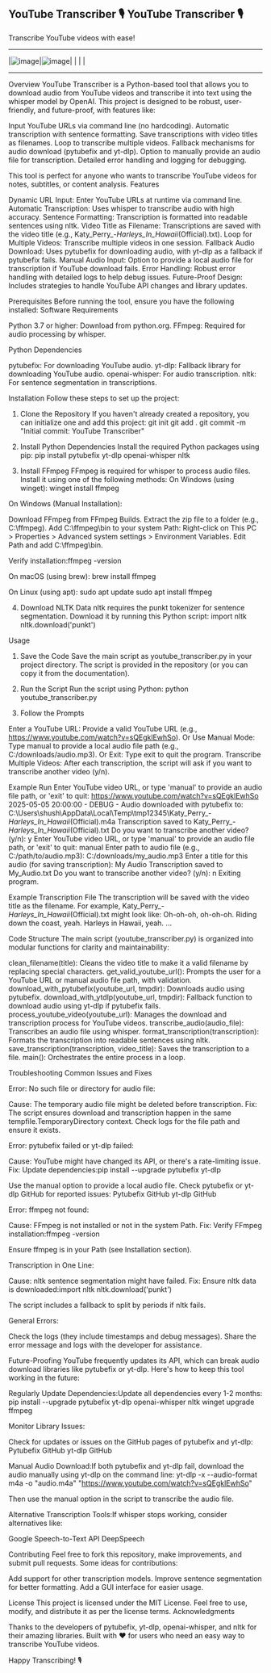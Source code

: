 YouTube Transcriber
   🎙️ YouTube Transcriber 🎙️
   -------------------------
   Transcribe YouTube videos with ease!
____________________________________________________________________________________________________________________________________________________________________________________
|![image](https://github.com/user-attachments/assets/89573b66-e538-4d1d-ad93-674c2dcf4d3d)|![image](https://github.com/user-attachments/assets/f13543db-ce08-4e3c-8c3f-9a6c27ac5ad7)|
|                                                                                         |                                                                                         |
 _____________________________________________________________________________________________________________________________________________________________________________________


Overview
YouTube Transcriber is a Python-based tool that allows you to download audio from YouTube videos and transcribe it into text using the whisper model by OpenAI. This project is designed to be robust, user-friendly, and future-proof, with features like:

Input YouTube URLs via command line (no hardcoding).
Automatic transcription with sentence formatting.
Save transcriptions with video titles as filenames.
Loop to transcribe multiple videos.
Fallback mechanisms for audio download (pytubefix and yt-dlp).
Option to manually provide an audio file for transcription.
Detailed error handling and logging for debugging.

This tool is perfect for anyone who wants to transcribe YouTube videos for notes, subtitles, or content analysis.
Features

Dynamic URL Input: Enter YouTube URLs at runtime via command line.
Automatic Transcription: Uses whisper to transcribe audio with high accuracy.
Sentence Formatting: Transcription is formatted into readable sentences using nltk.
Video Title as Filename: Transcriptions are saved with the video title (e.g., Katy_Perry_-_Harleys_In_Hawaii_(Official).txt).
Loop for Multiple Videos: Transcribe multiple videos in one session.
Fallback Audio Download: Uses pytubefix for downloading audio, with yt-dlp as a fallback if pytubefix fails.
Manual Audio Input: Option to provide a local audio file for transcription if YouTube download fails.
Error Handling: Robust error handling with detailed logs to help debug issues.
Future-Proof Design: Includes strategies to handle YouTube API changes and library updates.

Prerequisites
Before running the tool, ensure you have the following installed:
Software Requirements

Python 3.7 or higher: Download from python.org.
FFmpeg: Required for audio processing by whisper.

Python Dependencies

pytubefix: For downloading YouTube audio.
yt-dlp: Fallback library for downloading YouTube audio.
openai-whisper: For audio transcription.
nltk: For sentence segmentation in transcriptions.

Installation
Follow these steps to set up the project:
1. Clone the Repository
If you haven't already created a repository, you can initialize one and add this project:
git init
git add .
git commit -m "Initial commit: YouTube Transcriber"

2. Install Python Dependencies
Install the required Python packages using pip:
pip install pytubefix yt-dlp openai-whisper nltk

3. Install FFmpeg
FFmpeg is required for whisper to process audio files. Install it using one of the following methods:
On Windows (using winget):
winget install ffmpeg

On Windows (Manual Installation):

Download FFmpeg from FFmpeg Builds.
Extract the zip file to a folder (e.g., C:\ffmpeg).
Add C:\ffmpeg\bin to your system Path:
Right-click on This PC > Properties > Advanced system settings > Environment Variables.
Edit Path and add C:\ffmpeg\bin.


Verify installation:ffmpeg -version



On macOS (using brew):
brew install ffmpeg

On Linux (using apt):
sudo apt update
sudo apt install ffmpeg

4. Download NLTK Data
nltk requires the punkt tokenizer for sentence segmentation. Download it by running this Python script:
import nltk
nltk.download('punkt')

Usage
1. Save the Code
Save the main script as youtube_transcriber.py in your project directory. The script is provided in the repository (or you can copy it from the documentation).
2. Run the Script
Run the script using Python:
python youtube_transcriber.py

3. Follow the Prompts

Enter a YouTube URL: Provide a valid YouTube URL (e.g., https://www.youtube.com/watch?v=sQEgklEwhSo).
Or Use Manual Mode: Type manual to provide a local audio file path (e.g., C:/downloads/audio.mp3).
Or Exit: Type exit to quit the program.
Transcribe Multiple Videos: After each transcription, the script will ask if you want to transcribe another video (y/n).

Example Run
Enter YouTube video URL, or type 'manual' to provide an audio file path, or 'exit' to quit:
https://www.youtube.com/watch?v=sQEgklEwhSo
2025-05-05 20:00:00 - DEBUG - Audio downloaded with pytubefix to: C:\Users\shush\AppData\Local\Temp\tmp12345\Katy_Perry_-_Harleys_In_Hawaii_(Official).m4a
Transcription saved to Katy_Perry_-_Harleys_In_Hawaii_(Official).txt
Do you want to transcribe another video? (y/n): y
Enter YouTube video URL, or type 'manual' to provide an audio file path, or 'exit' to quit:
manual
Enter path to audio file (e.g., C:/path/to/audio.mp3): C:/downloads/my_audio.mp3
Enter a title for this audio (for saving transcription): My Audio
Transcription saved to My_Audio.txt
Do you want to transcribe another video? (y/n): n
Exiting program.

Example Transcription File
The transcription will be saved with the video title as the filename. For example, Katy_Perry_-_Harleys_In_Hawaii_(Official).txt might look like:
Oh-oh-oh, oh-oh-oh.
Riding down the coast, yeah.
Harleys in Hawaii, yeah.
...

Code Structure
The main script (youtube_transcriber.py) is organized into modular functions for clarity and maintainability:

clean_filename(title): Cleans the video title to make it a valid filename by replacing special characters.
get_valid_youtube_url(): Prompts the user for a YouTube URL or manual audio file path, with validation.
download_with_pytubefix(youtube_url, tmpdir): Downloads audio using pytubefix.
download_with_ytdlp(youtube_url, tmpdir): Fallback function to download audio using yt-dlp if pytubefix fails.
process_youtube_video(youtube_url): Manages the download and transcription process for YouTube videos.
transcribe_audio(audio_file): Transcribes an audio file using whisper.
format_transcription(transcription): Formats the transcription into readable sentences using nltk.
save_transcription(transcription, video_title): Saves the transcription to a file.
main(): Orchestrates the entire process in a loop.

Troubleshooting
Common Issues and Fixes

Error: No such file or directory for audio file:

Cause: The temporary audio file might be deleted before transcription.
Fix: The script ensures download and transcription happen in the same tempfile.TemporaryDirectory context. Check logs for the file path and ensure it exists.


Error: pytubefix failed or yt-dlp failed:

Cause: YouTube might have changed its API, or there's a rate-limiting issue.
Fix:
Update dependencies:pip install --upgrade pytubefix yt-dlp


Use the manual option to provide a local audio file.
Check pytubefix or yt-dlp GitHub for reported issues:
Pytubefix GitHub
yt-dlp GitHub






Error: ffmpeg not found:

Cause: FFmpeg is not installed or not in the system Path.
Fix:
Verify FFmpeg installation:ffmpeg -version


Ensure ffmpeg is in your Path (see Installation section).




Transcription in One Line:

Cause: nltk sentence segmentation might have failed.
Fix:
Ensure nltk data is downloaded:import nltk
nltk.download('punkt')


The script includes a fallback to split by periods if nltk fails.




General Errors:

Check the logs (they include timestamps and debug messages).
Share the error message and logs with the developer for assistance.



Future-Proofing
YouTube frequently updates its API, which can break audio download libraries like pytubefix or yt-dlp. Here's how to keep this tool working in the future:

Regularly Update Dependencies:Update all dependencies every 1-2 months:
pip install --upgrade pytubefix yt-dlp openai-whisper nltk
winget upgrade ffmpeg


Monitor Library Issues:

Check for updates or issues on the GitHub pages of pytubefix and yt-dlp:
Pytubefix GitHub
yt-dlp GitHub




Manual Audio Download:If both pytubefix and yt-dlp fail, download the audio manually using yt-dlp on the command line:
yt-dlp -x --audio-format m4a -o "audio.m4a" "https://www.youtube.com/watch?v=sQEgklEwhSo"

Then use the manual option in the script to transcribe the audio file.

Alternative Transcription Tools:If whisper stops working, consider alternatives like:

Google Speech-to-Text API
DeepSpeech



Contributing
Feel free to fork this repository, make improvements, and submit pull requests. Some ideas for contributions:

Add support for other transcription models.
Improve sentence segmentation for better formatting.
Add a GUI interface for easier usage.

License
This project is licensed under the MIT License. Feel free to use, modify, and distribute it as per the license terms.
Acknowledgments

Thanks to the developers of pytubefix, yt-dlp, openai-whisper, and nltk for their amazing libraries.
Built with ❤️ for users who need an easy way to transcribe YouTube videos.


Happy Transcribing! 🎙️
